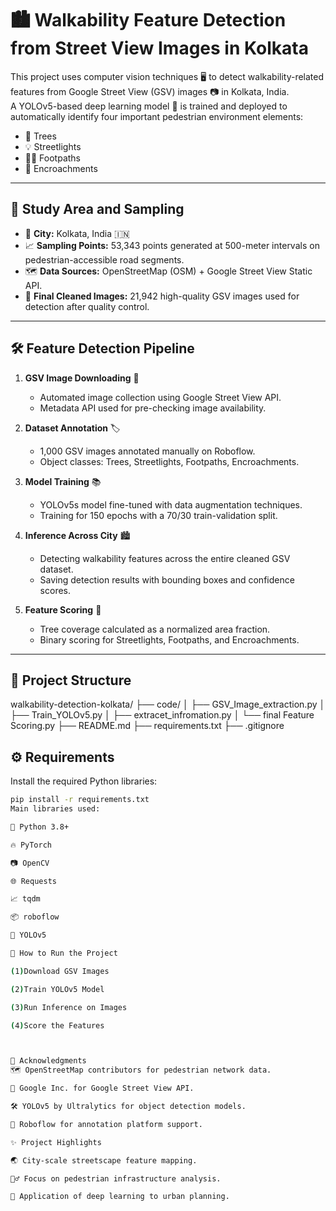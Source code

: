 # 🏙️ Walkability Feature Detection from Street View Images in Kolkata

This project uses computer vision techniques 🖥️ to detect walkability-related features from Google Street View (GSV) images 📷 in Kolkata, India.  
A YOLOv5-based deep learning model 🤖 is trained and deployed to automatically identify four important pedestrian environment elements:
- 🌳 Trees
- 💡 Streetlights
- 🚶‍♂️ Footpaths
- 🚧 Encroachments

---

## 📍 Study Area and Sampling

- 📍 **City:** Kolkata, India 🇮🇳
- 📈 **Sampling Points:** 53,343 points generated at 500-meter intervals on pedestrian-accessible road segments.
- 🗺️ **Data Sources:** OpenStreetMap (OSM) + Google Street View Static API.
- 📸 **Final Cleaned Images:** 21,942 high-quality GSV images used for detection after quality control.

---

## 🛠️ Feature Detection Pipeline

1. **GSV Image Downloading** 🔻  
   - Automated image collection using Google Street View API.
   - Metadata API used for pre-checking image availability.

2. **Dataset Annotation** 🏷️  
   - 1,000 GSV images annotated manually on Roboflow.
   - Object classes: Trees, Streetlights, Footpaths, Encroachments.

3. **Model Training** 📚  
   - YOLOv5s model fine-tuned with data augmentation techniques.
   - Training for 150 epochs with a 70/30 train-validation split.

4. **Inference Across City** 🏙️  
   - Detecting walkability features across the entire cleaned GSV dataset.
   - Saving detection results with bounding boxes and confidence scores.

5. **Feature Scoring** 🧮  
   - Tree coverage calculated as a normalized area fraction.
   - Binary scoring for Streetlights, Footpaths, and Encroachments.
---
## 📂 Project Structure
walkability-detection-kolkata/ ├── code/ │ ├── GSV_Image_extraction.py │ ├── Train_YOLOv5.py │ ├── extracet_infromation.py │ └── final Feature Scoring.py ├── README.md ├── requirements.txt ├── .gitignore


## ⚙️ Requirements

Install the required Python libraries:

```bash
pip install -r requirements.txt
Main libraries used:

🐍 Python 3.8+

🔥 PyTorch

📷 OpenCV

🌐 Requests

📈 tqdm

📦 roboflow

🤖 YOLOv5

🚀 How to Run the Project

(1)Download GSV Images

(2)Train YOLOv5 Model

(3)Run Inference on Images

(4)Score the Features



🙌 Acknowledgments
🗺️ OpenStreetMap contributors for pedestrian network data.

🏢 Google Inc. for Google Street View API.

🛠️ YOLOv5 by Ultralytics for object detection models.

🧠 Roboflow for annotation platform support.

✨ Project Highlights

🌏 City-scale streetscape feature mapping.

🚶‍♂️ Focus on pedestrian infrastructure analysis.

🤖 Application of deep learning to urban planning.

